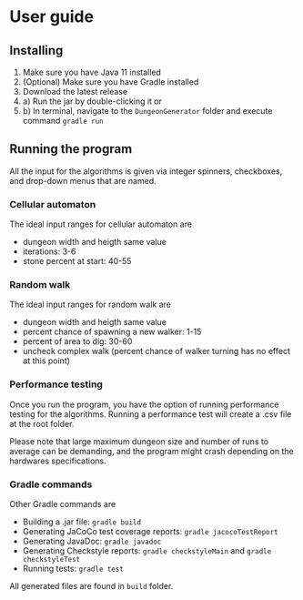 # User guide 

## Installing

1. Make sure you have Java 11 installed
2. (Optional) Make sure you have Gradle installed
2. Download the latest release
3. a) Run the jar by double-clicking it or
3. b) In terminal, navigate to the `DungeonGenerator` folder and execute command `gradle run`

## Running the program

All the input for the algorithms is given via integer spinners, checkboxes, and drop-down menus that are named.

### Cellular automaton

The ideal input ranges for cellular automaton are

* dungeon width and heigth same value
* iterations: 3-6
* stone percent at start: 40-55

### Random walk

The ideal input ranges for random walk are

* dungeon width and heigth same value
* percent chance of spawning a new walker: 1-15
* percent of area to dig: 30-60
* uncheck complex walk (percent chance of walker turning has no effect at this point)

### Performance testing

Once you run the program, you have the option of running performance testing for the algorithms. Running a performance test will create a .csv file at the root folder.

Please note that large maximum dungeon size and number of runs to average can be demanding, and the program might crash depending on the hardwares specifications.

### Gradle commands

Other Gradle commands are

* Building a .jar file: `gradle build`
* Generating JaCoCo test coverage reports: `gradle jacocoTestReport`
* Generating JavaDoc: `gradle javadoc`
* Generating Checkstyle reports: `gradle checkstyleMain` and `gradle checkstyleTest`
* Running tests: `gradle test`

All generated files are found in `build` folder.